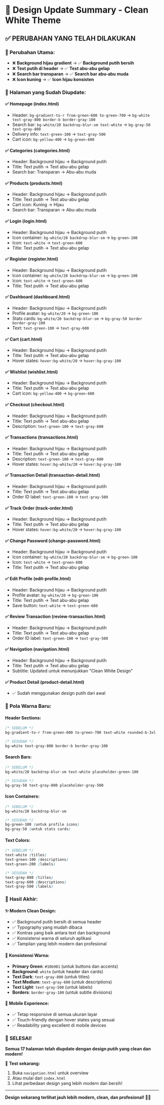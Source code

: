 # 🎨 Design Update Summary - Clean White Theme

## ✅ **PERUBAHAN YANG TELAH DILAKUKAN**

### 🔄 **Perubahan Utama:**
- ❌ **Background hijau gradient** → ✅ **Background putih bersih**
- ❌ **Text putih di header** → ✅ **Text abu-abu gelap**
- ❌ **Search bar transparan** → ✅ **Search bar abu-abu muda**
- ❌ **Icon kuning** → ✅ **Icon hijau konsisten**

### 📄 **Halaman yang Sudah Diupdate:**

#### ✅ **Homepage (index.html)**
- Header: `bg-gradient-to-r from-green-600 to-green-700` → `bg-white text-gray-800 border-b border-gray-100`
- Search bar: `bg-white/20 backdrop-blur-sm text-white` → `bg-gray-50 text-gray-800`
- Delivery info: `text-green-100` → `text-gray-500`
- Cart icon: `bg-yellow-400` → `bg-green-600`

#### ✅ **Categories (categories.html)**
- Header: Background hijau → Background putih
- Title: Text putih → Text abu-abu gelap
- Search bar: Transparan → Abu-abu muda

#### ✅ **Products (products.html)**
- Header: Background hijau → Background putih
- Title: Text putih → Text abu-abu gelap
- Cart icon: Kuning → Hijau
- Search bar: Transparan → Abu-abu muda

#### ✅ **Login (login.html)**
- Header: Background hijau → Background putih
- Icon container: `bg-white/20 backdrop-blur-sm` → `bg-green-100`
- Icon: `text-white` → `text-green-600`
- Title: Text putih → Text abu-abu gelap

#### ✅ **Register (register.html)**
- Header: Background hijau → Background putih
- Icon container: `bg-white/20 backdrop-blur-sm` → `bg-green-100`
- Icon: `text-white` → `text-green-600`
- Title: Text putih → Text abu-abu gelap

#### ✅ **Dashboard (dashboard.html)**
- Header: Background hijau → Background putih
- Profile avatar: `bg-white/20` → `bg-green-100`
- Stats cards: `bg-white/20 backdrop-blur-sm` → `bg-gray-50 border border-gray-100`
- Text: `text-green-100` → `text-gray-600`

#### ✅ **Cart (cart.html)**
- Header: Background hijau → Background putih
- Title: Text putih → Text abu-abu gelap
- Hover states: `hover:bg-white/20` → `hover:bg-gray-100`

#### ✅ **Wishlist (wishlist.html)**
- Header: Background hijau → Background putih
- Title: Text putih → Text abu-abu gelap
- Cart icon: `bg-yellow-400` → `bg-green-600`

#### ✅ **Checkout (checkout.html)**
- Header: Background hijau → Background putih
- Title: Text putih → Text abu-abu gelap
- Description: `text-green-100` → `text-gray-600`

#### ✅ **Transactions (transactions.html)**
- Header: Background hijau → Background putih
- Title: Text putih → Text abu-abu gelap
- Description: `text-green-100` → `text-gray-600`
- Hover states: `hover:bg-white/20` → `hover:bg-gray-100`

#### ✅ **Transaction Detail (transaction-detail.html)**
- Header: Background hijau → Background putih
- Title: Text putih → Text abu-abu gelap
- Order ID label: `text-green-100` → `text-gray-500`

#### ✅ **Track Order (track-order.html)**
- Header: Background hijau → Background putih
- Title: Text putih → Text abu-abu gelap
- Hover states: `hover:bg-white/20` → `hover:bg-gray-100`

#### ✅ **Change Password (change-password.html)**
- Header: Background hijau → Background putih
- Icon container: `bg-white/20 backdrop-blur-sm` → `bg-green-100`
- Icon: `text-white` → `text-green-600`
- Title: Text putih → Text abu-abu gelap

#### ✅ **Edit Profile (edit-profile.html)**
- Header: Background hijau → Background putih
- Profile avatar: `bg-white/20` → `bg-green-100`
- Title: Text putih → Text abu-abu gelap
- Save button: `text-white` → `text-green-600`

#### ✅ **Review Transaction (review-transaction.html)**
- Header: Background hijau → Background putih
- Title: Text putih → Text abu-abu gelap
- Order ID label: `text-green-100` → `text-gray-500`

#### ✅ **Navigation (navigation.html)**
- Header: Background hijau → Background putih
- Title: Text putih → Text abu-abu gelap
- Subtitle: Updated untuk menunjukkan "Clean White Design"

#### ✅ **Product Detail (product-detail.html)**
- ✅ Sudah menggunakan design putih dari awal

### 🎨 **Pola Warna Baru:**

#### **Header Sections:**
```css
/* SEBELUM */
bg-gradient-to-r from-green-600 to-green-700 text-white rounded-b-3xl

/* SESUDAH */
bg-white text-gray-800 border-b border-gray-100
```

#### **Search Bars:**
```css
/* SEBELUM */
bg-white/20 backdrop-blur-sm text-white placeholder-green-100

/* SESUDAH */
bg-gray-50 text-gray-800 placeholder-gray-500
```

#### **Icon Containers:**
```css
/* SEBELUM */
bg-white/20 backdrop-blur-sm

/* SESUDAH */
bg-green-100 (untuk profile icons)
bg-gray-50 (untuk stats cards)
```

#### **Text Colors:**
```css
/* SEBELUM */
text-white (titles)
text-green-100 (descriptions)
text-green-200 (labels)

/* SESUDAH */
text-gray-800 (titles)
text-gray-600 (descriptions)
text-gray-500 (labels)
```

### 🚀 **Hasil Akhir:**

#### **✨ Modern Clean Design:**
- ✅ Background putih bersih di semua header
- ✅ Typography yang mudah dibaca
- ✅ Kontras yang baik antara text dan background
- ✅ Konsistensi warna di seluruh aplikasi
- ✅ Tampilan yang lebih modern dan profesional

#### **🎯 Konsistensi Warna:**
- **Primary Green**: `#10b981` (untuk buttons dan accents)
- **Background**: `white` (untuk header dan cards)
- **Text Dark**: `text-gray-800` (untuk titles)
- **Text Medium**: `text-gray-600` (untuk descriptions)
- **Text Light**: `text-gray-500` (untuk labels)
- **Borders**: `border-gray-100` (untuk subtle divisions)

#### **📱 Mobile Experience:**
- ✅ Tetap responsive di semua ukuran layar
- ✅ Touch-friendly dengan hover states yang sesuai
- ✅ Readability yang excellent di mobile devices

### 🎉 **SELESAI!**

**Semua 17 halaman telah diupdate dengan design putih yang clean dan modern!**

🔗 **Test sekarang:**
1. Buka `navigation.html` untuk overview
2. Atau mulai dari `index.html`
3. Lihat perbedaan design yang lebih modern dan bersih!

---

**Design sekarang terlihat jauh lebih modern, clean, dan profesional! 🎨✨**
